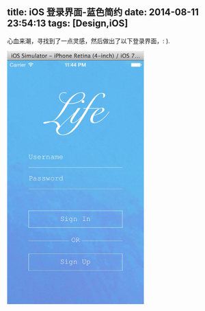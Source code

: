 title: iOS 登录界面-蓝色简约
date: 2014-08-11 23:54:13
tags: [Design,iOS]
---

心血来潮，寻找到了一点灵感，然后做出了以下登录界面，: ).

<img src="https://raw.githubusercontent.com/JasonZengJ/Images/master/blog/LoginView.png" width=320 />